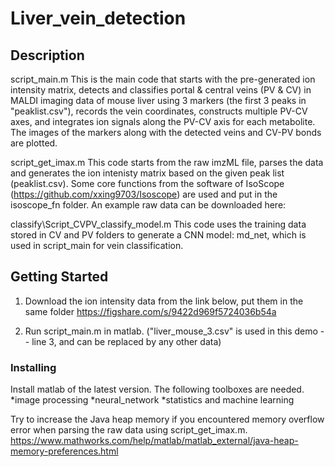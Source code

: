 # Liver_vein_detection

## Description

script_main.m
This is the main code that starts with the pre-generated ion intensity matrix, detects and classifies portal & central veins (PV & CV) in MALDI imaging data of mouse liver using 3 markers (the first 3 peaks in "peaklist.csv"), records the vein coordinates, constructs multiple PV-CV axes, and integrates ion signals along the PV-CV axis for each metabolite.  The images of the markers along with the detected veins and CV-PV bonds are plotted.  

script_get_imax.m
This code starts from the raw imzML file, parses the data and generates the ion intenisty matrix based on the given peak list (peaklist.csv).  Some core functions from the software of IsoScope (https://github.com/xxing9703/Isoscope) are used and put in the isoscope_fn folder. An example raw data can be downloaded here: 

classify\Script_CVPV_classify_model.m
This code uses the training data stored in CV and PV folders to generate a CNN model: md_net, which is used in script_main for vein classification.



## Getting Started
1. Download the ion intensity data from the link below, put them in the same folder
https://figshare.com/s/9422d969f5724036b54a

2. Run script_main.m in matlab. ("liver_mouse_3.csv" is used in this demo -- line 3, and can be replaced by any other data)
   

### Installing

Install matlab of the latest version. The following toolboxes are needed.
*image processing
*neural_network
*statistics and machine learning 

Try to increase the Java heap memory if you encountered memory overflow error when parsing the raw data using script_get_imax.m.
https://www.mathworks.com/help/matlab/matlab_external/java-heap-memory-preferences.html
